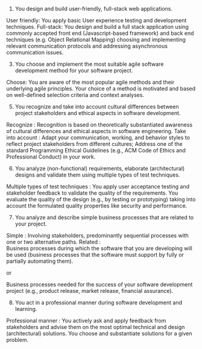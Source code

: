 1. You design and build user-friendly, full-stack web applications.

User friendly: 	You apply basic User experience testing and development techniques.
Full-stack: 	You design and build a full stack application using commonly accepted front end (Javascript-based framework) and back end techniques (e.g. Object Relational Mapping) choosing and implementing relevant communication protocols and addressing asynchronous communication issues.
 

3. You choose and implement the most suitable agile software development method for your software project.

Choose: 	You are aware of the most popular agile methods and their underlying agile principles. Your choice of a method is motivated and based on well-defined selection criteria and context analyses.
 

5. You recognize and take into account cultural differences between project stakeholders and ethical aspects in software development.

Recognize : 	Recognition is based on theoretically substantiated awareness of cultural differences and ethical aspects in software engineering.
Take into account : 	Adapt your communication, working, and behavior styles to reflect project stakeholders from different cultures; Address one of the standard Programming Ethical Guidelines (e.g., ACM Code of Ethics and Professional Conduct) in your work.
 

6. You analyze (non-functional) requirements, elaborate (architectural) designs and validate them using multiple types of test techniques.

Multiple types of test techniques : 	You apply user acceptance testing and stakeholder feedback to validate the quality of the requirements. You evaluate the quality of the design (e.g., by testing or prototyping) taking into account the formulated quality properties like security and performance.
 

7. You analyze and describe simple business processes that are related to your project.

Simple : 	Involving stakeholders, predominantly sequential processes with one or two alternative paths.
Related : 	
Business processes during which the software that you are developing will be used (business processes that the software must support by fully or partially automating them).

or

Business processes needed for the success of your software development project (e.g., product release, market release, financial assurance).

 

8. You act in a professional manner during software development and learning.

Professional manner : 	You actively ask and apply feedback from stakeholders and advise them on the most optimal technical and design (architectural) solutions. You choose and substantiate solutions for a given problem.
